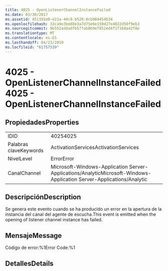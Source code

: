 ```yaml
---
title: 4025 - OpenListenerChannelInstanceFailed
ms.date: 03/30/2017
ms.assetid: 451192e0-e21a-44c9-b528-8cb984454b34
ms.openlocfilehash: 33ca9e3be88e3a7d75e6e150d27e4022d50f9eb3
ms.sourcegitcommit: 9b552addadfb57fab0b9e7852ed4f1f1b8a42f8e
ms.translationtype: MT
ms.contentlocale: es-ES
ms.lasthandoff: 04/23/2019
ms.locfileid: "61757539"
---
```

# <a name="4025---openlistenerchannelinstancefailed"></a><span data-ttu-id="70e6d-102">4025 - OpenListenerChannelInstanceFailed</span><span class="sxs-lookup"><span data-stu-id="70e6d-102">4025 - OpenListenerChannelInstanceFailed</span></span>
## <a name="properties"></a><span data-ttu-id="70e6d-103">Propiedades</span><span class="sxs-lookup"><span data-stu-id="70e6d-103">Properties</span></span>  
  
|||  
|-|-|  
|<span data-ttu-id="70e6d-104">ID</span><span class="sxs-lookup"><span data-stu-id="70e6d-104">ID</span></span>|<span data-ttu-id="70e6d-105">4025</span><span class="sxs-lookup"><span data-stu-id="70e6d-105">4025</span></span>|  
|<span data-ttu-id="70e6d-106">Palabras clave</span><span class="sxs-lookup"><span data-stu-id="70e6d-106">Keywords</span></span>|<span data-ttu-id="70e6d-107">ActivationServices</span><span class="sxs-lookup"><span data-stu-id="70e6d-107">ActivationServices</span></span>|  
|<span data-ttu-id="70e6d-108">Nivel</span><span class="sxs-lookup"><span data-stu-id="70e6d-108">Level</span></span>|<span data-ttu-id="70e6d-109">Error</span><span class="sxs-lookup"><span data-stu-id="70e6d-109">Error</span></span>|  
|<span data-ttu-id="70e6d-110">Canal</span><span class="sxs-lookup"><span data-stu-id="70e6d-110">Channel</span></span>|<span data-ttu-id="70e6d-111">Microsoft-Windows-Application Server-Applications/Analytic</span><span class="sxs-lookup"><span data-stu-id="70e6d-111">Microsoft-Windows-Application Server-Applications/Analytic</span></span>|  
  
## <a name="description"></a><span data-ttu-id="70e6d-112">Descripción</span><span class="sxs-lookup"><span data-stu-id="70e6d-112">Description</span></span>  
 <span data-ttu-id="70e6d-113">Se genera este evento cuando se ha producido un error en la apertura de la instancia del canal del agente de escucha.</span><span class="sxs-lookup"><span data-stu-id="70e6d-113">This event is emitted when the opening of listener channel instance has failed.</span></span>  
  
## <a name="message"></a><span data-ttu-id="70e6d-114">Mensaje</span><span class="sxs-lookup"><span data-stu-id="70e6d-114">Message</span></span>  
 <span data-ttu-id="70e6d-115">Código de error:%1</span><span class="sxs-lookup"><span data-stu-id="70e6d-115">Error Code:%1</span></span>  
  
## <a name="details"></a><span data-ttu-id="70e6d-116">Detalles</span><span class="sxs-lookup"><span data-stu-id="70e6d-116">Details</span></span>
